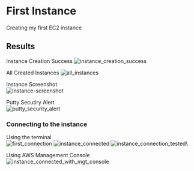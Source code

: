 # First Instance
Creating my first EC2 instance

## Results
Instance Creation Success
![instance_creation_success](https://github.com/ella-adeka/first-instance/assets/70539937/600ca2a2-9263-4788-bfcd-6edb478186da)

All Created Instances
![all_instances](https://github.com/ella-adeka/first-instance/assets/70539937/f2010ab0-c748-4546-b45b-a5e17d740ab9)

Instance Screenshot\
![instance-screenshot](https://github.com/ella-adeka/first-instance/assets/70539937/c6f6b59e-0b63-488b-a47b-9e2cbbce5f27)

Putty Secutiry Alert\
![putty_security_alert](https://github.com/ella-adeka/first-instance/assets/70539937/50b691f7-79f4-401e-a627-b88bf270f1bc)


### Connecting to the instance
Using the terminal\
![first_connection](https://github.com/ella-adeka/first-instance/assets/70539937/06a45462-ecbc-4602-86ad-c24bdafc5d8c)
![instance_connected](https://github.com/ella-adeka/first-instance/assets/70539937/710e7ed7-58b2-4084-ae8c-5544aaf10110)
![instance_connection_tested](https://github.com/ella-adeka/first-instance/assets/70539937/d9950a61-7c2a-437f-92b6-d2dd1645da6a)\

Using AWS Management Console\
![instance_connected_with_mgt_console](https://github.com/ella-adeka/first-instance/assets/70539937/3e989d3c-a3a1-483f-817e-c612e7c00da7)

